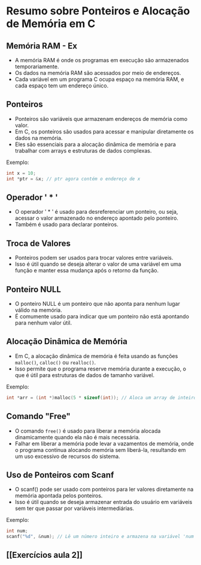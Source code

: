 # Resumo sobre Ponteiros e Alocação de Memória em C

## Memória RAM - Ex

- A memória RAM é onde os programas em execução são armazenados temporariamente.
- Os dados na memória RAM são acessados por meio de endereços.
- Cada variável em um programa C ocupa espaço na memória RAM, e cada espaço tem um endereço único.

## Ponteiros

- Ponteiros são variáveis que armazenam endereços de memória como valor.
- Em C, os ponteiros são usados para acessar e manipular diretamente os dados na memória.
- Eles são essenciais para a alocação dinâmica de memória e para trabalhar com arrays e estruturas de dados complexas.

Exemplo:
```c
int x = 10;
int *ptr = &x; // ptr agora contém o endereço de x
```

## Operador ' * '

- O operador ' * ' é usado para desreferenciar um ponteiro, ou seja, acessar o valor armazenado no endereço apontado pelo ponteiro.
- Também é usado para declarar ponteiros.

## Troca de Valores

- Ponteiros podem ser usados para trocar valores entre variáveis.
- Isso é útil quando se deseja alterar o valor de uma variável em uma função e manter essa mudança após o retorno da função.

## Ponteiro NULL

- O ponteiro NULL é um ponteiro que não aponta para nenhum lugar válido na memória.
- É comumente usado para indicar que um ponteiro não está apontando para nenhum valor útil.

## Alocação Dinâmica de Memória

- Em C, a alocação dinâmica de memória é feita usando as funções `malloc()`, `calloc()` ou `realloc()`.
- Isso permite que o programa reserve memória durante a execução, o que é útil para estruturas de dados de tamanho variável.

Exemplo:
```c
int *arr = (int *)malloc(5 * sizeof(int)); // Aloca um array de inteiros com tamanho 5
```

## Comando "Free"

- O comando `free()` é usado para liberar a memória alocada dinamicamente quando ela não é mais necessária.
- Falhar em liberar a memória pode levar a vazamentos de memória, onde o programa continua alocando memória sem liberá-la, resultando em um uso excessivo de recursos do sistema.

## Uso de Ponteiros com Scanf

- O scanf() pode ser usado com ponteiros para ler valores diretamente na memória apontada pelos ponteiros.
- Isso é útil quando se deseja armazenar entrada do usuário em variáveis sem ter que passar por variáveis intermediárias.

Exemplo:
```c
int num;
scanf("%d", &num); // Lê um número inteiro e armazena na variável 'num'
```

## [[Exercícios aula 2]]